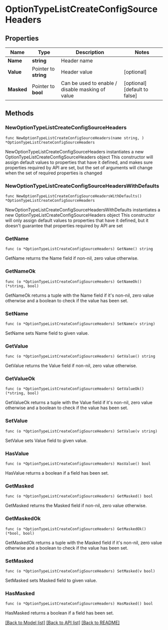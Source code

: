 # OptionTypeListCreateConfigSourceHeaders

## Properties

Name | Type | Description | Notes
------------ | ------------- | ------------- | -------------
**Name** | **string** | Header name | 
**Value** | Pointer to **string** | Header value | [optional] 
**Masked** | Pointer to **bool** | Can be used to enable / disable masking of value | [optional] [default to false]

## Methods

### NewOptionTypeListCreateConfigSourceHeaders

`func NewOptionTypeListCreateConfigSourceHeaders(name string, ) *OptionTypeListCreateConfigSourceHeaders`

NewOptionTypeListCreateConfigSourceHeaders instantiates a new OptionTypeListCreateConfigSourceHeaders object
This constructor will assign default values to properties that have it defined,
and makes sure properties required by API are set, but the set of arguments
will change when the set of required properties is changed

### NewOptionTypeListCreateConfigSourceHeadersWithDefaults

`func NewOptionTypeListCreateConfigSourceHeadersWithDefaults() *OptionTypeListCreateConfigSourceHeaders`

NewOptionTypeListCreateConfigSourceHeadersWithDefaults instantiates a new OptionTypeListCreateConfigSourceHeaders object
This constructor will only assign default values to properties that have it defined,
but it doesn't guarantee that properties required by API are set

### GetName

`func (o *OptionTypeListCreateConfigSourceHeaders) GetName() string`

GetName returns the Name field if non-nil, zero value otherwise.

### GetNameOk

`func (o *OptionTypeListCreateConfigSourceHeaders) GetNameOk() (*string, bool)`

GetNameOk returns a tuple with the Name field if it's non-nil, zero value otherwise
and a boolean to check if the value has been set.

### SetName

`func (o *OptionTypeListCreateConfigSourceHeaders) SetName(v string)`

SetName sets Name field to given value.


### GetValue

`func (o *OptionTypeListCreateConfigSourceHeaders) GetValue() string`

GetValue returns the Value field if non-nil, zero value otherwise.

### GetValueOk

`func (o *OptionTypeListCreateConfigSourceHeaders) GetValueOk() (*string, bool)`

GetValueOk returns a tuple with the Value field if it's non-nil, zero value otherwise
and a boolean to check if the value has been set.

### SetValue

`func (o *OptionTypeListCreateConfigSourceHeaders) SetValue(v string)`

SetValue sets Value field to given value.

### HasValue

`func (o *OptionTypeListCreateConfigSourceHeaders) HasValue() bool`

HasValue returns a boolean if a field has been set.

### GetMasked

`func (o *OptionTypeListCreateConfigSourceHeaders) GetMasked() bool`

GetMasked returns the Masked field if non-nil, zero value otherwise.

### GetMaskedOk

`func (o *OptionTypeListCreateConfigSourceHeaders) GetMaskedOk() (*bool, bool)`

GetMaskedOk returns a tuple with the Masked field if it's non-nil, zero value otherwise
and a boolean to check if the value has been set.

### SetMasked

`func (o *OptionTypeListCreateConfigSourceHeaders) SetMasked(v bool)`

SetMasked sets Masked field to given value.

### HasMasked

`func (o *OptionTypeListCreateConfigSourceHeaders) HasMasked() bool`

HasMasked returns a boolean if a field has been set.


[[Back to Model list]](../README.md#documentation-for-models) [[Back to API list]](../README.md#documentation-for-api-endpoints) [[Back to README]](../README.md)


